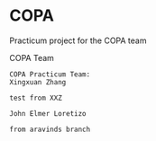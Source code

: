 # COPA
Practicum project for the COPA team


COPA Team
~~~JOEY~~~
COPA Practicum Team:
Xingxuan Zhang

test from XXZ

John Elmer Loretizo

from aravinds branch


